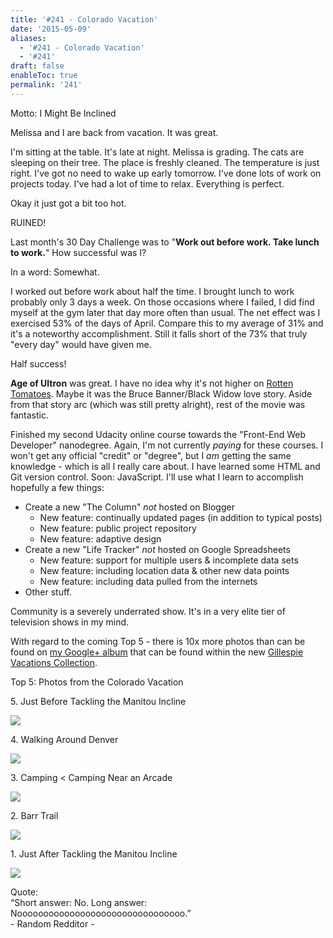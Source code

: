 ```yaml
---
title: '#241 - Colorado Vacation'
date: '2015-05-09'
aliases:
  - '#241 - Colorado Vacation'
  - '#241'
draft: false
enableToc: true
permalink: '241'
---
```


Motto: I Might Be Inclined

  
Melissa and I are back from vacation. It was great.  
  
I'm sitting at the table. It's late at night. Melissa is grading. The cats are sleeping on their tree. The place is freshly cleaned. The temperature is just right. I've got no need to wake up early tomorrow. I've done lots of work on projects today. I've had a lot of time to relax. Everything is perfect.  
  
Okay it just got a bit too hot.  
  
RUINED!  
  
Last month's 30 Day Challenge was to "**Work out before work. Take lunch to work.**" How successful was I?  
  
In a word: Somewhat.  
  
I worked out before work about half the time. I brought lunch to work probably only 3 days a week. On those occasions where I failed, I did find myself at the gym later that day more often than usual. The net effect was I exercised 53% of the days of April. Compare this to my average of 31% and it's a noteworthy accomplishment. Still it falls short of the 73% that truly "every day" would have given me.   
  
Half success!  
  
**Age of Ultron** was great. I have no idea why it's not higher on [Rotten Tomatoes](http://www.rottentomatoes.com/m/avengers%5Fage%5Fof%5Fultron/). Maybe it was the Bruce Banner/Black Widow love story. Aside from that story arc (which was still pretty alright), rest of the movie was fantastic.  
  
Finished my second Udacity online course towards the "Front-End Web Developer" nanodegree. Again, I'm not currently _paying_ for these courses. I won't get any official "credit" or "degree", but I _am_ getting the same knowledge - which is all I really care about. I have learned some HTML and Git version control. Soon: JavaScript. I'll use what I learn to accomplish hopefully a few things:  
  
* Create a new "The Column" _not_ hosted on Blogger
   * New feature: continually updated pages (in addition to typical posts)
   * New feature: public project repository
   * New feature: adaptive design
* Create a new "Life Tracker" _not_ hosted on Google Spreadsheets
   * New feature: support for multiple users & incomplete data sets
   * New feature: including location data & other new data points
   * New feature: including data pulled from the internets
* Other stuff.
  
Community is a severely underrated show. It's in a very elite tier of television shows in my mind.   
  
With regard to the coming Top 5 - there is 10x more photos than can be found on [my Google+ album](https://plus.google.com/photos/+AaronGillespieWVZ7X7/albums/6146355246874151089) that can be found within the new [Gillespie Vacations Collection](https://plus.google.com/collection/4X-7b).

  
Top 5: Photos from the Colorado Vacation

5\. Just Before Tackling the Manitou Incline  

[![](assets/241-1.jpg)](http://2.bp.blogspot.com/-Bt6UI0G1XKM/VUw-liT4o%5FI/AAAAAAABvQA/gBaqXMg-uT4/s1600/IMG%5F3306.jpg)

  
4\. Walking Around Denver  

[![](assets/241-2.jpg)](http://3.bp.blogspot.com/-bK8meNAQROc/VUw98Xvl%5FjI/AAAAAAABvQA/k7IzqYyAChU/s1600/GOPR6387.JPG)

  
3\. Camping < Camping Near an Arcade  

[![](assets/241-3.jpg)](http://3.bp.blogspot.com/-1zfReOoulEE/VUw-ohFNbzI/AAAAAAABvQA/TWNH1nT0mHQ/s1600/IMG%5F3369.JPG)

  
2\. Barr Trail   

[![](assets/241-4.jpg)](http://2.bp.blogspot.com/-zGJeVRpk-e4/VUw-ElmylsI/AAAAAAABvQA/kJdVGucV8Rw/s1600/GOPR6765.JPG)
  
  
1\. Just After Tackling the Manitou Incline  

[![](assets/241-5.jpg)](http://4.bp.blogspot.com/-ioWT894xIYs/VUw9jt5mf8I/AAAAAAABvQA/Vf%5FCMPxDleA/s1600/G0046737.JPG)

  
Quote:   
“Short answer: No. Long answer: Noooooooooooooooooooooooooooooooo.”  
\- Random Redditor -
